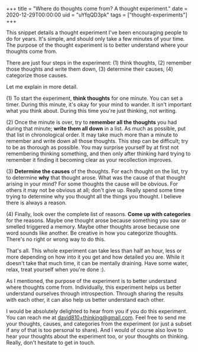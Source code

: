 +++
title = "Where do thoughts come from? A thought experiment."
date = 2020-12-29T00:00:00
uid = "uYfqQD3pk"
tags = ["thought-experiments"]
+++

This snippet details a thought experiment I've been encouraging people to do for years. It's simple, and should only take a few minutes of your time. The purpose of the thought experiment is to better understand where your thoughts come from.

There are just four steps in the experiment: (1) think thoughts, (2) remember those thoughts and write them down, (3) determine their causes, (4) categorize those causes.

Let me explain in more detail.

(1) To start the experiment, **think thoughts** for one minute. You can set a timer. During this minute, it's okay for your mind to wander. It isn't important what you think about. During this time you're just thinking, not writing.

(2) Once the minute is over, try to **remember all the thoughts** you had during that minute; __write them all down__ in a list. As much as possible, put that list in chronological order. It may take much more than a minute to remember and write down all those thoughts. This step can be difficult; try to be as thorough as possible. You may surprise yourself by at first not remembering thinking something, and then only after thinking hard trying to remember it finding it becoming clear as your recollection improves.

(3) **Determine the causes** of the thoughts. For each thought on the list, try to determine __why__ that thought arose. What was the cause of that thought arising in your mind? For some thoughts the cause will be obvious. For others it may not be obvious at all; don't give up. Really spend some time trying to determine why you thought all the things you thought. I believe there is always a reason.

(4) Finally, look over the complete list of reasons. **Come up with categories** for the reasons. Maybe one thought arose because something you saw or smelled triggered a memory. Maybe other thoughts arose because one word sounds like another. Be creative in how you categorize thoughts. There's no right or wrong way to do this.

That's all. This whole experiment can take less than half an hour, less or more depending on how into it you get and how detailed you are. While it doesn't take that much time, it can be mentally draining. Have some water, relax, treat yourself when you're done :).

As I mentioned, the purpose of the experiment is to better understand where thoughts come from. Individually, this experiment helps us better understand ourselves through introspection. Through sharing the results with each other, it can also help us better understand each other.

I would be absolutely delighted to hear from you if you do this experiment. You can reach me at [david810+thinking@gmail.com](mailto:david810+thinking@gmail.com). Feel free to send me your thoughts, causes, and categories from the experiment (or just a subset if any of that is too personal to share). And I would of course also love to hear your thoughts about the experiment too, or your thoughts on thinking. Really, don't hesitate to get in touch.
